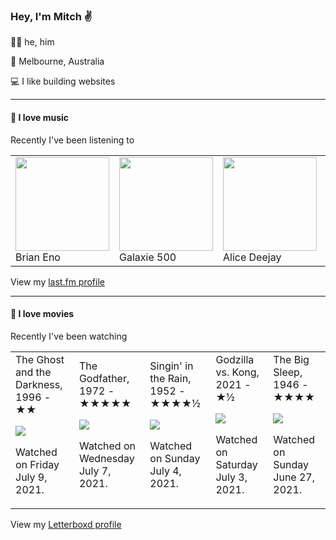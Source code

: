 <article><h3>Hey, I&#x27;m Mitch ✌️</h3><section><p>🙆‍♂️ he, him</p><p>📍 Melbourne, Australia</p><p>💻 I like building websites</p></section><hr/><section><h4>💽 I love music</h4><p>Recently I&#x27;ve been listening to</p><table><tbody><td><img src="https://lastfm.freetls.fastly.net/i/u/174s/918055ba2eb81528f93a8924dbab88f8.png" height="150px" alt="" role="presentation"/><br/>Brian Eno</td><td><img src="https://lastfm.freetls.fastly.net/i/u/174s/2240e89751f449f7bf87800c18a30ce6.png" height="150px" alt="" role="presentation"/><br/>Galaxie 500</td><td><img src="https://lastfm.freetls.fastly.net/i/u/174s/5a05ce70c58e1da583b31ad87308c6dc.png" height="150px" alt="" role="presentation"/><br/>Alice Deejay</td><td><img src="https://lastfm.freetls.fastly.net/i/u/174s/515b7450118c4ff0b8d0a9ad2b4375ec.png" height="150px" alt="" role="presentation"/><br/>Pavement</td><td><img src="https://lastfm.freetls.fastly.net/i/u/174s/8543e3e4990b41e688c937fb3669b07f.png" height="150px" alt="" role="presentation"/><br/>Crystal Stilts</td></tbody></table><span>View my <a href="https://www.last.fm/user/mylsb">last.fm profile</a></span></section><hr/><section><h4>📼 I love movies</h4><p>Recently I&#x27;ve been watching</p><table><tbody><td>The Ghost and the Darkness, 1996 - ★★<br/><span> <p><img src="https://a.ltrbxd.com/resized/film-poster/4/6/0/8/6/46086-the-ghost-and-the-darkness-0-500-0-750-crop.jpg?k=c99c800811"/></p> <p>Watched on Friday July 9, 2021.</p> </span></td><td>The Godfather, 1972 - ★★★★★<br/><span> <p><img src="https://a.ltrbxd.com/resized/film-poster/5/1/8/1/8/51818-the-godfather-0-500-0-750-crop.jpg?k=4537182ac1"/></p> <p>Watched on Wednesday July 7, 2021.</p> </span></td><td>Singin&#x27; in the Rain, 1952 - ★★★★½<br/><span> <p><img src="https://a.ltrbxd.com/resized/sm/upload/xc/8e/3x/nt/nUP6Kna8oiUl2VNbEQ4BJhTcpO8-0-500-0-750-crop.jpg?k=52817e411a"/></p> <p>Watched on Sunday July 4, 2021.</p> </span></td><td>Godzilla vs. Kong, 2021 - ★½<br/><span> <p><img src="https://a.ltrbxd.com/resized/film-poster/3/3/3/8/2/5/333825-godzilla-vs-kong-0-500-0-750-crop.jpg?k=3a03b121bd"/></p> <p>Watched on Saturday July 3, 2021.</p> </span></td><td>The Big Sleep, 1946 - ★★★★<br/><span> <p><img src="https://a.ltrbxd.com/resized/film-poster/5/1/2/4/2/51242-the-big-sleep-0-500-0-750-crop.jpg?k=379bfe89ef"/></p> <p>Watched on Sunday June 27, 2021.</p> </span></td></tbody></table><span>View my <a href="https://letterboxd.com/myslab/">Letterboxd profile</a></span></section></article>